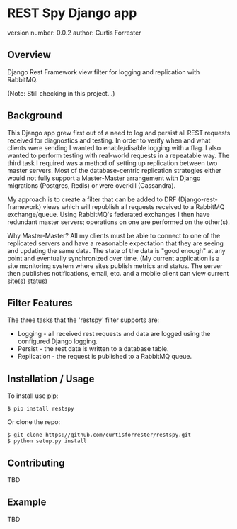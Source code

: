 REST Spy Django app
===============================

version number: 0.0.2
author: Curtis Forrester

Overview
--------

Django Rest Framework view filter for logging and replication with RabbitMQ.

(Note: Still checking in this project...)

Background
----------
This Django app grew first out of a need to log and persist all REST requests received for diagnostics and testing.
In order to verify when and what clients were sending I wanted to enable/disable logging with a flag. I also wanted
to perform testing with real-world requests in a repeatable way. The third task I required was a method of setting
up replication between two master servers. Most of the database-centric replication strategies either would not
fully support a Master-Master arrangement with Django migrations (Postgres, Redis) or were overkill (Cassandra).

My approach is to create a filter that can be added to DRF (Django-rest-framework) views which will republish all
requests received to a RabbitMQ exchange/queue. Using RabbitMQ's federated exchanges I then have redundant master
servers; operations on one are performed on the other(s).

Why Master-Master? All my clients must be able to connect to one of the replicated servers and have a reasonable
expectation that they are seeing and updating the same data. The state of the data is "good enough" at any point and
eventually synchronized over time. (My current application is a site monitoring system where sites publish metrics
    and status. The server then publishes notifications, email, etc. and a mobile client can view current site(s) status)

Filter Features
---------------
The three tasks that the 'restspy' filter supports are:

* Logging - all received rest requests and data are logged using the configured Django logging.
* Persist - the rest data is written to a database table.
* Replication - the request is published to a RabbitMQ queue.

Installation / Usage
--------------------

To install use pip:

    $ pip install restspy


Or clone the repo:

    $ git clone https://github.com/curtisforrester/restspy.git
    $ python setup.py install

Contributing
------------

TBD

Example
-------

TBD
